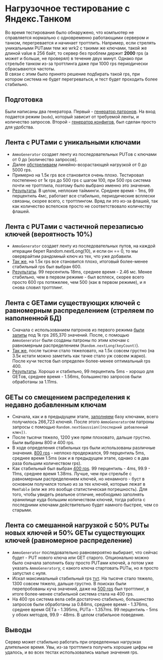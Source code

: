 # Нагрузочное тестирование с Яндекс.Танком
Во время тестирования было обнаружено, что компьютер не справляется нормально с одновременно работающими сервером и танком, перегревается и начинает троттлить. Например, если стрелять уникальными PUTами тем же wrk2 с такими же ключами, такой же длиной value в 256 байт, то сервер без проблем держит **2000** rps (а может и больше, не проверял) в течение двух минут. Однако при стрельбе танком из-за троттлинга даже при 1000 rps периодически сбрасываются частоты.  
В связи c этим было принято решение подбирать такой rps, при котором система не будет перегреваться, и тест будет проходить более стабильно.
## Подготовка
Были написаны два генератора. Первый - [генератор патронов](https://github.com/rubtsovnyu/2019-highload-dht/blob/stage-7/src/main/java/ru/mail/polis/service/rubtsov/tank/AmmoGenerator.java). На вход подается режим (`mode`), который зависит от требуемой ленты, и количество запросов. Второй - [генератор конфигов](https://github.com/rubtsovnyu/2019-highload-dht/blob/stage-7/src/main/java/ru/mail/polis/service/rubtsov/tank/ConfigGenerator.java), был сделан просто для удобства.
## Лента с PUTами с уникальными ключами
* `AmmoGenerator` создает ленту из последовательных PUTов с ключами от 0 до [количество запросов].
* Далее [обстреливаем](https://overload.yandex.net/229289) линейно-возрастающей нагрузкой от 0 до 5000 rps.
* Примерно на 1.5к rps все становится очень плохо. Тестировал постепенно от 1к rps до 500 rps с шагом 100, при 500 rps система почти не троттлила, поэтому было выбрано именно это значение.
* [Результаты](https://overload.yandex.net/229954). В целом, неплохие тайминги. Среднее время - 1ms, 99 перцентиль 4мс, работает все стабильно, периодические всплески связаны, скорее всего, с троттлингом. Вряд ли это из-за флашей, так как количество вспелсков просто не соответствовало количеству флашей.
## Лента с PUTами с частичной перезаписью ключей (вероятность 10%)
* `AmmoGenerator` создает ленту из последовательных путов, на каждой итерации берет Random.nextLong(10), и если он == 0, то мы оверврайтим рандомный ключ из тех, что уже добавили.
* [Так же](https://overload.yandex.net/229469), на 1.5к rps все становится плохо, итоговый более-менее стабильный rps был выбран 600.
* [Результаты](https://overload.yandex.net/229485). 99 персентиль 18ms, среднее время - 2.46 мс. Менее стабильно, чем в первом режиме - был всплеск, скорее всего просто 600 rps потяжелее, чем 500 (как в первом режиме), и я снова словил троттлинг.
## Лента с GETами существующих ключей с равномерным распределением (стреляем по наполненной БД)
* Сначала с использованием патронов из первого режима [были залиты](https://overload.yandex.net/229813) под 1k rps 265,370 значений. После, с помощью `AmmoGenerator` были созданы патроны по этим ключам с равномерным распределением (`Random.nextLong(keyCount)`).
* [Так же](https://overload.yandex.net/229816), после тысячи стало тяжеловато, на 1.5к совсем грустно (на 3.5к кстати можно заметить как тачке стало уж совсем жарко). После кучи тестов был определен более-менее оптимальный rps 400.
* [Результаты](https://overload.yandex.net/229859). Хорошо и стабильно, 99 перцентиль 5ms - хорошо для GETов, среднее время - 1.56ms, большинство запросов были обработаны за 1.11ms.
## GETы со смещением распределения к недавно добавленным ключам
* Сначала, как и в предыдущем этапе, [заполняем](https://overload.yandex.net/229866) базу ключами, всего получилось 266,723 ключей. После этого `AmmoGenerator`ом патроны запросы с помощью `Random.nextGaussian([последний добавленный ключ])`.
* После тысячи тяжело, 1200 уже прям плоховато, дальше грустно. Были выбраны 800 и 400 rps.
* В ходе определения стабильных rps были использованы различные значения. [800 rps](https://overload.yandex.net/229859) - неплохо продержался, 99 перцентиль 5ms, среднее время 1.5ms (как и в предыдущем этапе, однако с в два раза большим количеством rps).
* Как стабильный был выбран [400 rps](https://overload.yandex.net/229891). 99 перцентиль - 4ms, 99.9 - 11ms, среднее время 1.38ms. Лучше, чем при стрельбе с равномерным распределением ключей, но ненамного - буст в основном получился только из за тех ключей, которые лежат в `MemTable` (или же это вообще статистическая погрешность). Для того, чтобы увидеть реальное отличие, необходимо заполнять хранилище куда большим количеством ключей, тогда работа с последними ключами действительно будет намного быстрее, чем со старыми.
## Лента со смешанной нагрузкой с 50% PUTы новых ключей и 50% GETы существующих ключей (равномерное распределение)
* `AmmoGenerator` последовательно равновероятно выбирает, что сейчас будет - PUT нового ключа или GET старого. Опционально можно было сначала заполнить базу просто PUTами ключей, а потом уже указать `AmmoGenerator`у, с какого ключа стартовать PUTы, но я просто запустил с нуля.
* Искал максимальный стабильный rps [тут](https://overload.yandex.net/229912). На тысяче стало тяжело, 1300 совсем тяжело, дальше грустно. В поисках были перепробованы куча значений, даже на [500 rps](https://overload.yandex.net/229930) был троттлинг, в итоге более-менее стабильной система стала на 400 rps.
* На 400 rps система вела себя достаточно стабильно, большинство запросов были обработаны за 0.84ms, среднее время - 1.376ms, среднее время GETа - 1.395ms, PUTа - 1.357ms. 99 перцентиль - 5ms у обоих методов, 99.9 - 48ms. В целом стабильное поведение.
## Выводы
Сервер может стабильно работать при определенных нагрузках длительное время. Увы, из-за троттлинга получить хорошие цифры не удалось, и во всех тестах использовались малые значения rps. 

